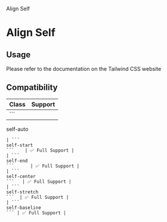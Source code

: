 Align Self

# Align Self

## Usage

Please refer to the documentation on the Tailwind CSS website

## Compatibility

| Class                 | Support        |
| --------------------- | -------------- |
| ```
self-auto
```     | ✅ Full Support |
| ```
self-start
```    | ✅ Full Support |
| ```
self-end
```      | ✅ Full Support |
| ```
self-center
```   | ✅ Full Support |
| ```
self-stretch
```  | ✅ Full Support |
| ```
self-baseline
``` | ✅ Full Support |
